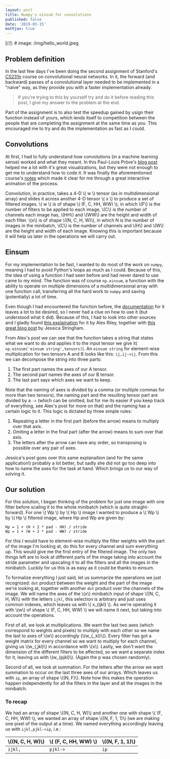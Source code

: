 ```yaml
---
layout: post
title: Numpy's einsum for convolutions
published: false
date: '2019-03-15'
mathjax: true
---
```


[//]: # image: /img/hello_world.jpeg
## Problem definition
In the last few days I've been doing the second assignment of Stanford's [CS231n](http://cs231n.stanford.edu/) course on convolutional neural networks. In it, the forward (and backward) passes of a convolutional layer needed to be implemented in a "naive" way, as they provide you with a faster implementation already.

> If you're trying to this by yourself try and do it before reading this post, I give my answer to the problem at the end.

Part of the assignment is to also test the speedup gained by usign their function instead of yours, which lends itself to competition between the people that are completing the assignment at the same time as you. This encouraged me to try and do the implementation as fast as I could.

## Convolutions

At first, I had to fully understand how convolutions (in a machine learning sense) worked and what they meant. In this Paul-Louis Pröve's [blog post](https://towardsdatascience.com/types-of-convolutions-in-deep-learning-717013397f4d) helped me a lot with it's great visualizations, but they were not enough to get me to understand how to code it. It was finally the aforementioned course's [notes](http://cs231n.github.io/convolutional-networks/) which made it clear for me through a great interactive animation of the process.

Convolution, in practice, takes a 4-D \\( w \\) tensor (as in multidimensional array) and slides it across another 4-D tensor \\( x \\) to produce a set of filtered images. \\( w \\) is of shape \\( (F, C, HH, WW) \\), in which \\(F\\) is the number of filters to be applied to each image, \\(C\\) is the number of channels each image has, \\(HH\\) and \\(WW\\) are the height and width of each filter. \\(x\\) is of shape \\((N, C, H, W)\\), in which N is the number of images in the minibatch, \\(C\\) is the number of channels and \\(H\\) and \\(W\\) are the height and width of each image. Knowing this is important because it will help us later in the operations we will carry out.

## Einsum

For my implementation to be fast, I wanted to do most of the work on `numpy`, meaning I had to avoid Python's loops as much as I could. Because of this, the idea of using a function I had seen before and had never dared to use came to my mind. The function was of course `np.einsum`, a function with the ability to operate on multiple dimensions of a multidimensional array with one function call, transferring all the hard work to  `numpy` and saving (potentially) a lot of time.

Even though I had encountered the function before, the [documentation](https://docs.scipy.org/doc/numpy/reference/generated/numpy.einsum.html) for it leaves a lot to be desired, so I never had a clue on how to use it (but understood what it did). Because of this, I had to look into other sources and I gladly found [this explaination](http://ajcr.net/Basic-guide-to-einsum/) for it by Alex Riley, together with [this great blog post](http://jessicastringham.net/2018/01/01/einsum.html) by Jessica Stringham.

From Alex's post we can see that the function takes a string that states what we want to do and applies it to the input tensor we give it(` np.einsum('einsum string',tensors)`). An `einsum string` for  element-wise multiplication for two tensors A and B looks like this: `ij,ij->ij`. From this we can decompose the string into three parts:

1. The first part names the axes of our A tensor.
2. The second part names the axes of our B tensor.
3. The last part says which axes we want to keep.

Note that the naming of axes is divided by a comma (or multiple commas for more than two tensors), the naming part and the resulting tensor part are divided by a `->` (which can be omitted, but for me its easier if you keep track of everything, see Alex's post for more on that) and the naming has a certain logic to it. This logic is dictated by three simple rules:

1. Repeating a letter in the first part (before the arrow) means to multiply over that axis.
2. Omiting a letter in the final part (after the arrow) means to sum over that axis.
3. The letters after the arrow can have any order, so transposing is possible over any pair of axes.

Jessica's post goes over this same explanaition (and for the same application!) probably a lot better, but sadly she did not go too deep into how to name the axes for the task at hand. Which brings us to our way of solving it.

## Our solution

For this solution, I began thinking of the problem for just one image with one filter before scaling it to the whole minibatch (which is quite straight-forward). For one \\( Wp \\) by \\( Hp \\) image I wanted to produce a \\( Wp \\) by \\( Hp \\) filtered image, where Hp and Wp are given by:

	Hp = 1 + (H + 2 * pad - HH) / stride
    Wp = 1 + (W + 2 * pad - WW) / stride

For this I would have to element-wise multiply the filter weights with the part of the image I'm looking at,  do this for every channel and sum everything up. This would give me the first entry of the filtered image. The only two things left are to look at different parts of the image taking into account the stride parameter and upscaling it to all the filters and all the images in the minibatch. Luckily for us this is as easy as it could be thanks to einsum.

To formalize everything I just said, let us summarize the operations we just recognized: `dot` product between the weight and the part of the image we're looking at, together with another `dot` product over the channels of the image. We will name the axes of the \\(x\\) minibatch input of shape \\((N, C, H, W)\\) with the letters `ijkl`, this selection is arbitrary and just uses common indexes, which leaves us with \\( x_{ijkl} \\). As we're operating it with \\(w\\) of shape \\( (F, C, HH, WW) \\) we will name it next, but taking into account the operations. 

First of all, we look at multiplications. We want the last two axes (which correspond to weights and pixels) to multiply with each other so we name the last to axes of \\(w\\) accordingly (\\(w_{,,kl}\\)). Every filter has got a weight matrix for every channel so we want to multiply for each channel, giving us \\(w_{,jkl}\\) in accordance with \\(x\\). Lastly, we don't want the dimension of the different filters to be affected, so we want a separate index for it, leaving us with \\(w_{pjkl}\\). (Again the p was chosen randomly).

Second of all, we look at summation. For the letters after the arrow we want summation to occur on the last three axes of our arrays. Which leaves us with `ip`, an array of shape \\((N, F)\\). Note how this makes the operation happen independently for all the filters in the layer and all the images in the minibatch.

### To recap

We had an array of shape \\((N, C, H, W)\\) and another one with shape \\( (F, C, HH, WW) \\), we wanted an array of shape \\((N, F, 1, 1)\\) (we are making one pixel of the output at a time). We named everything accordingly leaving us with `ijkl,pjkl->ip`, i.e.:

| \\((N, C, H, W)\\) | \\( (F, C, HH, WW) \\) | \\((N, F, 1, 1)\\) |
|--------------------|------------------------|--------------------|
| `ijkl,`            | `pjkl->`               | `ip`               |






